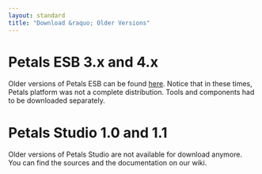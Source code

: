 ```yaml
---
layout: standard
title: "Download &raquo; Older Versions"
---
```


# Petals ESB 3.x and 4.x

Older versions of Petals ESB can be found [here](http://download.petalslink.com/petals-esb/).
Notice that in these times, Petals platform was not a complete distribution. Tools and components
had to be downloaded separately.

# Petals Studio 1.0 and 1.1

Older versions of Petals Studio are not available for download anymore.  
You can find the sources and the documentation on our wiki.
